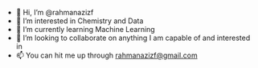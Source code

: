 - 👋 Hi, I’m @rahmanazizf
- 👀 I’m interested in Chemistry and Data
- 🌱 I’m currently learning Machine Learning
- 💞️ I’m looking to collaborate on anything I am capable of and interested in
- 📫 You can hit me up through rahmanazizf@gmail.com

<!---
rahmanazizf/rahmanazizf is a ✨ special ✨ repository because its `README.md` (this file) appears on your GitHub profile.
You can click the Preview link to take a look at your changes.
--->
